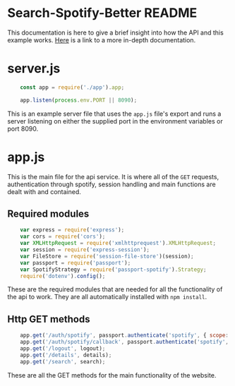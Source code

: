 # Search-Spotify-Better README
This documentation is here to give a brief insight into how the API and this example works. [Here](https://search-spotify-better.herokuapp.com/out/index.html) is a link to a more in-depth documentation.
# server.js
```Javascript
    const app = require('./app').app;

    app.listen(process.env.PORT || 8090);
```

This is an example server file that uses the `app.js` file's export and runs a server listening on either the supplied port in the environment variables or port 8090.

# app.js
This is the main file for the api service. It is where all of the `GET` requests, authentication through spotify, session handling and main functions are dealt with and contained. 

## Required modules

```Javascript
    var express = require('express');
    var cors = require('cors');
    var XMLHttpRequest = require('xmlhttprequest').XMLHttpRequest;
    var session = require('express-session');
    var FileStore = require('session-file-store')(session);
    var passport = require('passport');
    var SpotifyStrategy = require('passport-spotify').Strategy;
    require('dotenv').config();
```
These are the required modules that are needed for all the functionality of the api to work. They are all automatically installed with `npm install`.

## Http GET methods

```Javascript
    app.get('/auth/spotify', passport.authenticate('spotify', { scope: ['user-read-email', 'user-read-private'], showDialog: true }));
    app.get('/auth/spotify/callback', passport.authenticate('spotify', {failureRedirect: '/'}), authCallback);
    app.get('/logout', logout);
    app.get('/details', details);
    app.get('/search', search);
```
These are all the GET methods for the main functionality of the website. 